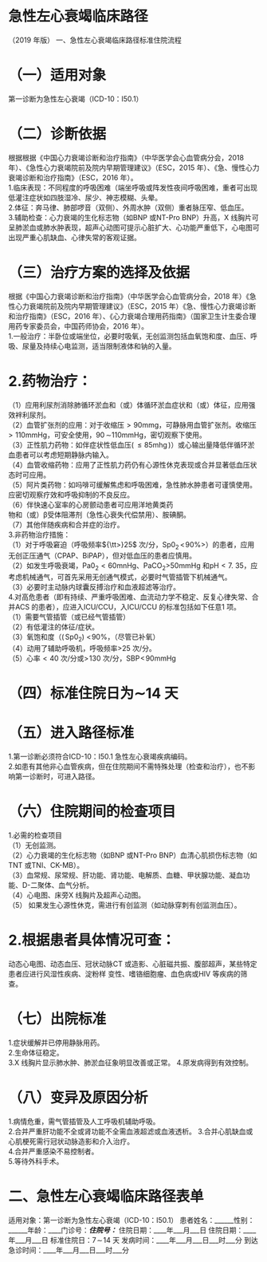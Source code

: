 # 急性左心衰竭临床路径  
（2019 年版） 一、急性左心衰竭临床路径标准住院流程  
# （一）适用对象  
第一诊断为急性左心衰竭（ICD-10：I50.1）  
# （二）诊断依据  
根据根据《中国心力衰竭诊断和治疗指南》（中华医学会心血管病分会，2018 年）、《急性心力衰竭院前及院内早期管理建议》（ESC，2015 年）、《急、慢性心力衰竭诊断和治疗指南》（ESC，2016 年）。  
1.临床表现：不同程度的呼吸困难（端坐呼吸或阵发性夜间呼吸困难，重者可出现低灌注症状如四肢湿冷、尿少、神志模糊、头晕。  
2.体征：奔马律、肺部啰音（双侧）、外周水肿（双侧）重者脉压窄、低血压。  
3.辅助检查：心力衰竭的生化标志物（如BNP 或NT-Pro BNP）升高，X 线胸片可呈肺淤血或肺水肿表现，超声心动图可提示心脏扩大、心功能严重低下，心电图可出现严重心肌缺血、心律失常的客观证据。  
# （三）治疗方案的选择及依据  
根据《中国心力衰竭诊断和治疗指南》（中华医学会心血管病分会，2018 年）《急性心力衰竭院前及院内早期管理建议》（ESC，2015 年）《急、慢性心力衰竭诊断和治疗指南》（ESC，2016 年）、《心力衰竭合理用药指南》（国家卫生计生委合理用药专家委员会，中国药师协会，2016 年）。  
1.一般治疗：半卧位或端坐位，必要时吸氧，无创监测包括血氧饱和度、血压、呼吸、尿量及持续心电监测，适当限制液体和钠的入量。  
# 2.药物治疗：  
（1）应用利尿剂消除肺循环淤血和（或）体循环淤血症状和（或）体征，应用强效袢利尿剂。  
（2）血管扩张剂的应用：对于收缩压$\mathrm{{>}90\mathrm{{mm}g}}$，可静脉用血管扩张剂。收缩压$>110\mathrm{mmHg}$，可安全使用，$90\,\mathrm{\sim}$110mmHg，密切观察下使用。  
（3）正性肌力药物：如伴症状性低血压$(\,\mathrm{{\leqslant}85m h g\,)}$）或心输出量降低伴循环淤血患者可以考虑短期静脉内输入。  
（4）血管收缩药物：应用了正性肌力药仍有心源性休克表现或合并显著低血压状态时可应用。  
（5）阿片类药物：如吗啡可缓解焦虑和呼吸困难，急性肺水肿患者可谨慎使用。应密切观察疗效和呼吸抑制的不良反应。  
（6）伴快速心室率的心房颤动患者可应用洋地黄类药  
物和（或）$\upbeta$受体阻滞剂（急性心衰失代偿禁用）、胺碘酮。  
（7）其他伴随疾病和合并症的治疗。  
3.非药物治疗措施：  
（1）对于呼吸窘迫（呼吸频率${\tt>}25$ 次/分，$\mathrm{Sp0_{2}}\,<\!90\%\big>$）的患者，应用无创正压通气（CPAP、BiPAP），但对低血压的患者应慎用。  
（2）如发生呼吸衰竭，$\mathrm{Pa0_{2}{<}60m n H g}$、$\mathrm{PaCO_{2}}\mathrm{{>}}50\mathrm{{mm}\mathrm{{Hg}}}$ 和$\mathrm{pH}{<}7.~35$，应考虑机械通气，可首先采用无创通气模式，必要时气管插管下机械通气。  
（3）必要时主动脉内球囊反搏治疗和血液超滤等治疗。  
4.对高危患者（即有持续、严重呼吸困难、血流动力学不稳定、反复心律失常、合并ACS 的患者），应进入ICU/CCU，入ICU/CCU 的标准包括如下任意1 项。  
（1）需要气管插管（或已经气管插管）  
（2）有低灌注的体征/症状。  
（3）氧饱和度（$(\,\mathrm{Sp0_{2}})~<\!90\%$，（尽管已补氧）  
（4）动用了辅助呼吸机，呼吸频率>25 次/分。  
（5）心率${<}40$ 次/分或$>\!130$ 次/分，$\mathrm{SBP\!<\!}90\mathrm{mmHg}$  
# （四）标准住院日为$\mathord{\sim}14$ 天  
# （五）进入路径标准  
1.第一诊断必须符合ICD-10：I50.1 急性左心衰竭疾病编码。  
2.如患有其他非心血管疾病，但在住院期间不需特殊处理（检查和治疗），也不影响第一诊断时，可进入路径。  
# （六）住院期间的检查项目  
1.必需的检查项目  
（1）无创监测。  
（2）心力衰竭的生化标志物（如BNP 或NT-Pro BNP）血清心肌损伤标志物（如TNT 或TNI、CK-MB）。  
（3）血常规、尿常规、肝功能、肾功能、电解质、血糖、甲状腺功能、凝血功能、D-二聚体、血气分析。  
（4）心电图、床旁X 线胸片及超声心动图。  
（5） 如果发生心源性休克，需进行有创监测（如动脉穿刺有创监测血压）。  
# 2.根据患者具体情况可查：  
动态心电图、动态血压、冠状动脉CT 或造影、心脏磁共振、腹部超声，某些特定患者应进行风湿性疾病、淀粉样 变性、嗜铬细胞瘤、血色病或HIV 等疾病的筛查。  
# （七）出院标准  
1.症状缓解并已停用静脉用药。  
2.生命体征稳定。  
3.X 线胸片显示肺水肿、肺淤血征象明显改善或正常。  4.原发病得到有效控制。  
# （八）变异及原因分析  
1.病情危重，需气管插管及人工呼吸机辅助呼吸。  
2.合并严重肝功能不全或肾功能不全需血液超滤或血液透析。 3.合并心肌缺血或心肌梗死需行冠状动脉造影和介入治疗。  
4.合并严重感染不易控制者。  
5.等待外科手术。  
# 二、急性左心衰竭临床路径表单  
适用对象：第一诊断为急性左心衰竭（ICD-10：I50.1） 患者姓名：______性别：______年龄：____门诊号：_______住院号：_______ 住院日期：____年___月___日   住院日期：____年___月___日   标准住院日：$7\!\sim\!14$ 天 发病时间：____年___月___日___时___分   到达急诊时间：____年___月___日___时___分  

